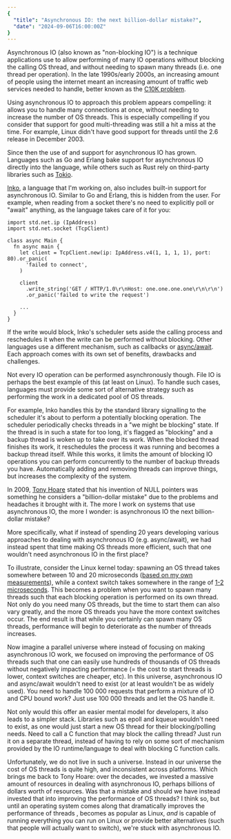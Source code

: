 ```yaml
---
{
  "title": "Asynchronous IO: the next billion-dollar mistake?",
  "date": "2024-09-06T16:00:00Z"
}
---
```


Asynchronous IO (also known as "non-blocking IO") is a technique applications
use to allow performing of many IO operations without blocking the calling OS
thread, and without needing to spawn many threads (i.e. one thread per
operation). In the late 1990s/early 2000s, an increasing amount of people using
the internet meant an increasing amount of traffic web services needed to
handle, better known as the [C10K
problem](https://en.wikipedia.org/wiki/C10k_problem).

Using asynchronous IO to approach this problem appears compelling: it allows you
to handle many connections at once, without needing to increase the number of OS
threads. This is especially compelling if you consider that support for good
multi-threading was still a hit a miss at the time. For example, Linux didn't
have good support for threads until the 2.6 release in December 2003.

Since then the use of and support for asynchronous IO has grown. Languages such
as Go and Erlang bake support for asynchronous IO directly into the language,
while others such as Rust rely on third-party libraries such as
[Tokio](https://tokio.rs/).

[Inko](https://inko-lang.org/), a language that I'm working on, also includes
built-in support for asynchronous IO. Similar to Go and Erlang, this is hidden
from the user. For example, when reading from a socket there's no need to
explicitly poll or "await" anything, as the language takes care of it for you:

```inko
import std.net.ip (IpAddress)
import std.net.socket (TcpClient)

class async Main {
  fn async main {
    let client = TcpClient.new(ip: IpAddress.v4(1, 1, 1, 1), port: 80).or_panic(
      'failed to connect',
    )

    client
      .write_string('GET / HTTP/1.0\r\nHost: one.one.one.one\r\n\r\n')
      .or_panic('failed to write the request')

    ...
  }
}
```

If the write would block, Inko's scheduler sets aside the calling process and
reschedules it when the write can be performed without blocking. Other languages
use a different mechanism, such as callbacks or
[async/await](https://en.wikipedia.org/wiki/Async/await). Each approach comes
with its own set of benefits, drawbacks and challenges.

Not every IO operation can be performed asynchronously though. File IO is
perhaps the best example of this (at least on Linux). To handle such cases,
languages must provide some sort of alternative strategy such as performing the
work in a dedicated pool of OS threads.

For example, Inko handles this by the standard library signalling to the
scheduler it's about to perform a potentially blocking operation. The scheduler
periodically checks threads in a "we might be blocking" state. If the thread is
in such a state for too long, it's flagged as "blocking" and a backup thread is
woken up to take over its work. When the blocked thread finishes its work, it
reschedules the process it was running and becomes a backup thread itself. While
this works, it limits the amount of blocking IO operations you can perform
concurrently to the number of backup threads you have. Automatically adding and
removing threads can improve things, but increases the complexity of the system.

In 2009, [Tony Hoare](https://en.wikipedia.org/wiki/Tony_Hoare) stated that his
invention of NULL pointers was something he considers a "billion-dollar mistake"
due to the problems and headaches it brought with it. The more I work on systems
that use asynchronous IO, the more I wonder: is asynchronous IO the next
billion-dollar mistake?

More specifically, what if instead of spending 20 years developing various
approaches to dealing with asynchronous IO (e.g. async/await), we had instead
spent that time making OS threads more efficient, such that one wouldn't need
asynchronous IO in the first place?

To illustrate, consider the Linux kernel today: spawning an OS thread takes
somewhere between 10 and 20 microseconds ([based on my own
measurements](https://github.com/inko-lang/inko/issues/690)), while a context
switch takes somewhere in the range of [1-2
microseconds](https://eli.thegreenplace.net/2018/measuring-context-switching-and-memory-overheads-for-linux-threads/).
This becomes a problem when you want to spawn many threads such that each
blocking operation is performed on its own thread. Not only do you need many OS
threads, but the time to start them can also vary greatly, and the more OS
threads you have the more context switches occur. The end result is that while
you certainly can spawn many OS threads, performance will begin to deteriorate
as the number of threads increases.

Now imagine a parallel universe where instead of focusing on making asynchronous
IO work, we focused on improving the performance of OS threads such that one can
easily use hundreds of thousands of OS threads without negatively impacting
performance (= the cost to start threads is lower, context switches are cheaper,
etc). In this universe, asynchronous IO and async/await wouldn't need to exist
(or at least wouldn't be as widely used). You need to handle 100 000 requests
that perform a mixture of IO and CPU bound work? Just use 100 000 threads and
let the OS handle it.

Not only would this offer an easier mental model for developers, it also leads
to a simpler stack. Libraries such as epoll and kqueue wouldn't need to exist,
as one would just start a new OS thread for their blocking/polling needs.
Need to call a C function that may block the calling thread? Just run it on a
separate thread, instead of having to rely on some sort of mechanism provided by
the IO runtime/language to deal with blocking C function calls.

Unfortunately, we do not live in such a universe. Instead in our universe the
cost of OS threads is quite high, and inconsistent across platforms. Which
brings me back to Tony Hoare: over the decades, we invested a massive amount of
resources in dealing with asynchronous IO, perhaps billions of dollars worth of
resources. Was that a mistake and should we have instead invested that into
improving the performance of OS threads? I think so, but until an operating
system comes along that dramatically improves the performance of threads ,
becomes as popular as Linux, _and_ is capable of running everything you can run
on Linux or provide better alternatives (such that people will actually want to
switch), we're stuck with asynchronous IO.
